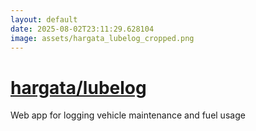 ```yaml
---
layout: default
date: 2025-08-02T23:11:29.628104
image: assets/hargata_lubelog_cropped.png
---
```


# [hargata/lubelog](https://github.com/hargata/lubelog)

Web app for logging vehicle maintenance and fuel usage
